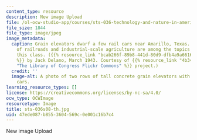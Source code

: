 ```yaml
---
content_type: resource
description: New image Upload
file: /ol-ocw-studio-app/courses/sts-036-technology-and-nature-in-american-history-spring-2008/47ede087b8553604569c0e001c16b7c4_sts-036s08-th.jpg
file_size: 1844
file_type: image/jpeg
image_metadata:
  caption: Grain elevators dwarf a few rail cars near Amarillo, Texas. The growth
    of railroads and industrial-scale agriculture are among the topics covered in
    this class. ({{% resource_link "bcab266f-89b8-441d-80d9-dfb4a9a66160" "Photo"
    %}} by Jack Delano, March 1943. Courtesy of {{% resource_link "4b341f4f-21ca-4af9-930a-13b59b97f58e"
    "The Library of Congress Flickr Commons" %}} project.)
  credit: ''
  image-alt: A photo of two rows of tall concrete grain elevators with a few railroad
    cars.
learning_resource_types: []
license: https://creativecommons.org/licenses/by-nc-sa/4.0/
ocw_type: OCWImage
resourcetype: Image
title: sts-036s08-th.jpg
uid: 47ede087-b855-3604-569c-0e001c16b7c4
---
```

New image Upload